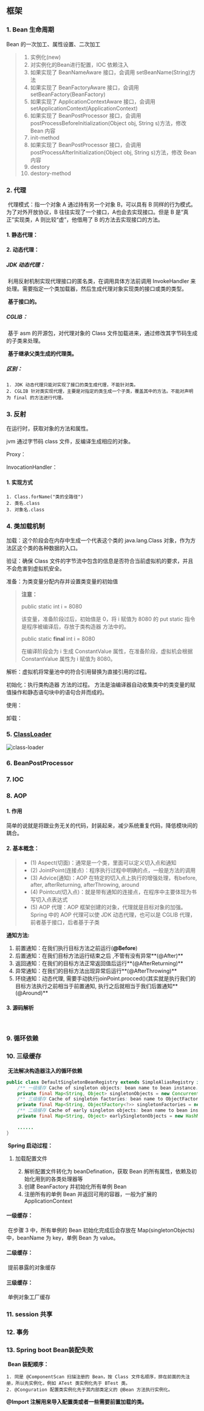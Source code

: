 ## 框架

### 1. Bean 生命周期

Bean 的一次加工、属性设置、二次加工

> 1. 实例化(new)
> 2. 对实例化的Bean进行配置，IOC 依赖注入
> 3. 如果实现了 BeanNameAware 接口，会调用 setBeanName(String)方法
> 4. 如果实现了 BeanFactoryAware 接口，会调用 setBeanFactory(BeanFactory)
> 5. 如果实现了 ApplicationContextAware 接口，会调用 setApplicationContext(ApplicationContext)
> 6. 如果实现了 BeanPostProcessor 接口，会调用 postProcessBeforeInitialization(Object obj, String s)方法，修改 Bean 内容
> 7. init-method
> 8. 如果实现了 BeanPostProcessor 接口，会调用 postProcessAfterInitialization(Object obj, String s)方法，修改 Bean 内容
> 9. destory
> 10. destory-method

### 2. 代理

​	代理模式：指一个对象 A 通过持有另一个对象 B，可以具有 B 同样的行为模式。为了对外开放协议，B 往往实现了一个接口，A也会去实现接口。但是 B 是“真正”实现类，A 则比较“虚”，他借用了 B 的方法去实现接口的方法。

#### 1. 静态代理：

#### 2. 动态代理：

##### 	JDK 动态代理：

​	利用反射机制实现代理接口的匿名类，在调用具体方法前调用 InvokeHandler 来处理。需要指定一个类加载器，然后生成代理对象实现类的接口或类的类型。

​	**基于接口的。**

##### 	CGLIB：

​	基于 asm 的开源包，对代理对象的 Class 文件加载进来，通过修改其字节码生成的子类来处理。

​	**基于继承父类生成的代理类。**

##### 	区别：

	1. JDK 动态代理只能对实现了接口的类生成代理，不能针对类。
 	2. CGLIB 针对类实现代理，主要是对指定的类生成一个子类，覆盖其中的方法。不能对声明为 final 的方法进行代理。

### 3. 反射

在运行时，获取对象的方法和属性。

jvm 通过字节码 class 文件，反编译生成相应的对象。

Proxy：

InvocationHandler：

#### 1. 实现方式

	1. Class.forName("类的全路径")
 	2. 类名.class
 	3. 对象名.class

### 4. 类加载机制

加载：这个阶段会在内存中生成一个代表这个类的 java.lang.Class 对象，作为方法区这个类的各种数据的入口。

验证：确保 Class 文件的字节流中包含的信息是否符合当前虚拟机的要求，并且不会危害到虚拟机安全。

准备：为类变量分配内存并设置类变量的初始值

> **注意：**
>
> public static int i = 8080
>
> 该变量，准备阶段过后，初始值是 0，将 i 赋值为 8080 的 put static 指令是程序被编译后，存放于类构造器 <client> 方法中的。
>
> public static **final** int i = 8080 
>
> 在编译阶段会为 i 生成 ConstantValue 属性，在准备阶段，虚拟机会根据 ConstantValue 属性为 i 赋值为 8080。

解析：虚拟机将常量池中的符合引用替换为直接引用的过程。

初始化：执行类构造器 <client> 方法的过程。<client> 方法是油编译器自动收集类中的类变量的赋值操作和静态语句块中的语句合并而成的。

使用：

卸载：

### 5. [ClassLoader](https://blog.csdn.net/jiangmaodong/article/details/105513954) 

![class-loader](D:\Book\MyNotes\img\class-loader.png)

### 6. BeanPostProcessor



### 7. IOC

### 8. AOP

#### 1. 作用

简单的说就是将跟业务无关的代码，封装起来，减少系统重复代码，降低模块间的耦合。

#### 2. 基本概念：

> - (1) Aspect(切面)：通常是一个类，里面可以定义切入点和通知
> - (2) JointPoint(连接点)：程序执行过程中明确的点，一般是方法的调用
> - (3) Advice(通知)：AOP 在特定的切入点上执行的增强处理，有before, after, afterReturning, afterThrowing, around
> - (4) Pointcut(切入点)：就是带有通知的连接点，在程序中主要体现为书写切入点表达式
> - (5) AOP 代理：AOP 框架创建的对象，代理就是目标对象的加强。Spring 中的 AOP 代理可以使 JDK 动态代理，也可以是 CGLIB 代理，前者基于接口，后者基于子类

**通知方法:**

1. 前置通知：在我们执行目标方法之前运行(**@Before**)
2. 后置通知：在我们目标方法运行结束之后 ,不管有没有异常**(@After)**
3. 返回通知：在我们的目标方法正常返回值后运行**(@AfterReturning)**
4. 异常通知：在我们的目标方法出现异常后运行**(@AfterThrowing)**
5. 环绕通知：动态代理, 需要手动执行joinPoint.procced()(其实就是执行我们的目标方法执行之前相当于前置通知, 执行之后就相当于我们后置通知**(@Around)**

#### 3. 源码解析

​	

### 9. 循环依赖

### 10. 三级缓存

​	**无法解决构造器注入的循环依赖**

```java
public class DefaultSingletonBeanRegistry extends SimpleAliasRegistry implements SingletonBeanRegistry {
    /** 一级缓存 Cache of singleton objects: bean name to bean instance. */
	private final Map<String, Object> singletonObjects = new ConcurrentHashMap<>(256);
	/** 三级缓存 Cache of singleton factories: bean name to ObjectFactory. */
	private final Map<String, ObjectFactory<?>> singletonFactories = new HashMap<>(16);
	/** 二级缓存 Cache of early singleton objects: bean name to bean instance. */
	private final Map<String, Object> earlySingletonObjects = new HashMap<>(16);
 
    ......
}
```

​	**Spring 启动过程：**

1. 加载配置文件

 	2. 解析配置文件转化为 beanDefination，获取 Bean 的所有属性，依赖及初始化用到的各类处理器等
 	3. 创建 BeanFactory 并初始化所有单例 Bean
 	4. 注册所有的单例 Bean 并返回可用的容器，一般为扩展的 ApplicationContext

#### 一级缓存：

​	在步骤 3 中，所有单例的 Bean 初始化完成后会存放在 Map(singletonObjects) 中，beanName 为 key，单例 Bean 为 value。

#### 二级缓存：

​	提前暴露的对象缓存

#### 三级缓存：

​	单例对象工厂缓存

### 11. session 共享

### 12. 事务

### 13. Spring boot Bean装配失败

​	**Bean 装配顺序：**

	1. 同是 @ComponentScan 扫描注册的 Bean，按 Class 文件名顺序，排在前面的先注册，所以先实例化，例如 ATest 类实例化先于 BTest 类。
 	2. @Conguration 配置类实例化先于其内部类定义的 @Bean 方法执行实例化。

**@Import 注解用来导入配置类或者一些需要前置加载的类。**

